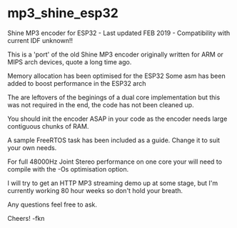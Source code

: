 # mp3_shine_esp32
Shine MP3 encoder for ESP32 - Last updated FEB 2019 - Compatibility with current IDF unknown!!

This is a 'port' of the old Shine MP3 encoder originally written for ARM or MIPS arch devices, quote a long time ago.

Memory allocation has been optimised for the ESP32
Some asm has been added to boost performance in the ESP32 arch

The are leftovers of the beginings of a dual core implementation but this was not required in the end, the code has not been cleaned up.

You should init the encoder ASAP in your code as the encoder needs large contiguous chunks of RAM.

A sample FreeRTOS task has been included as a guide. Change it to suit your own needs.

For full 48000Hz Joint Stereo performance on one core your will need to compile with the -Os optimisation option.

I will try to get an HTTP MP3 streaming demo up at some stage, but I'm currently working 80 hour weeks so don't hold your breath.

Any questions feel free to ask.

Cheers!
-fkn

